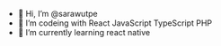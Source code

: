 - 👋 Hi, I’m @sarawutpe
- 👀 I’m codeing with React JavaScript TypeScript PHP
- 🌱 I’m currently learning react native

<!---
sarawutpe/sarawutpe is a ✨ special ✨ repository because its `README.md` (this file) appears on your GitHub profile.
You can click the Preview link to take a look at your changes.
--->


